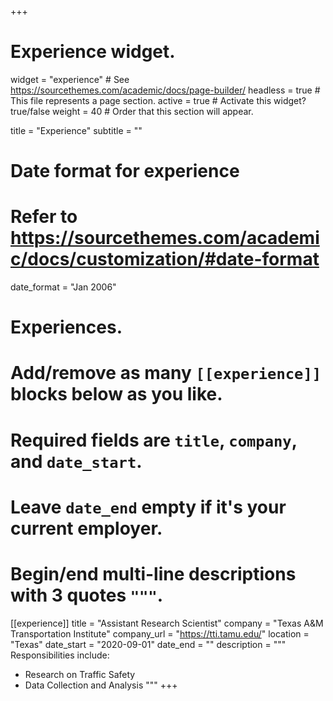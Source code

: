 +++
# Experience widget.
widget = "experience"  # See https://sourcethemes.com/academic/docs/page-builder/
headless = true  # This file represents a page section.
active = true  # Activate this widget? true/false
weight = 40  # Order that this section will appear.

title = "Experience"
subtitle = ""

# Date format for experience
#   Refer to https://sourcethemes.com/academic/docs/customization/#date-format
date_format = "Jan 2006"

# Experiences.
#   Add/remove as many `[[experience]]` blocks below as you like.
#   Required fields are `title`, `company`, and `date_start`.
#   Leave `date_end` empty if it's your current employer.
#   Begin/end multi-line descriptions with 3 quotes `"""`.
[[experience]]
  title = "Assistant Research Scientist"
  company = "Texas A&M Transportation Institute"
  company_url = "https://tti.tamu.edu/"
  location = "Texas"
  date_start = "2020-09-01"
  date_end = ""
  description = """
  Responsibilities include:
  
  * Research on Traffic Safety
  * Data Collection and Analysis
   """
+++
